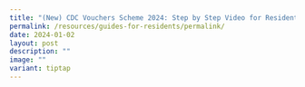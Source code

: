 ```yaml
---
title: "(New) CDC Vouchers Scheme 2024: Step by Step Video for Residents (Tamil)"
permalink: /resources/guides-for-residents/permalink/
date: 2024-01-02
layout: post
description: ""
image: ""
variant: tiptap
---
```

